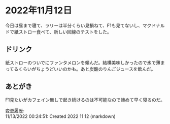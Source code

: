 # 2022年11月12日

今日は昼まで寝て、ラリーは半分くらい見損ねて、F1も見てないし、マクドナルドで紙ストロー食べて、新しい回線のテストをした。

## ドリンク

紙ストローのついでにファンタメロンを頼んだ。結構美味しかったので氷で薄まってるくらいがちょうどいいのかも。あと炭酸のりんごジュースを飲んだ。

## あとがき

F1見たいがカフェイン無しで起き続けるのは不可能なので諦めて早く寝るのだ。

変更履歴:  
11/13/2022 00:24:51: Created 2022 11 12 (markdown)  
